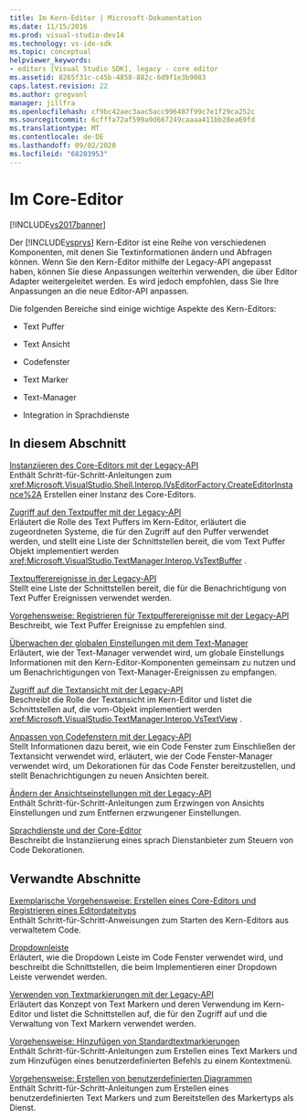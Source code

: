 ```yaml
---
title: Im Kern-Editor | Microsoft-Dokumentation
ms.date: 11/15/2016
ms.prod: visual-studio-dev14
ms.technology: vs-ide-sdk
ms.topic: conceptual
helpviewer_keywords:
- editors [Visual Studio SDK], legacy - core editor
ms.assetid: 8265f31c-c45b-4858-882c-6d9f1e3b9083
caps.latest.revision: 22
ms.author: gregvanl
manager: jillfra
ms.openlocfilehash: cf9bc42aec3aac5acc996487f99c7e1f29ca252c
ms.sourcegitcommit: 6cfffa72af599a9d667249caaaa411bb28ea69fd
ms.translationtype: MT
ms.contentlocale: de-DE
ms.lasthandoff: 09/02/2020
ms.locfileid: "68203953"
---
```

# <a name="inside-the-core-editor"></a>Im Core-Editor
[!INCLUDE[vs2017banner](../includes/vs2017banner.md)]

Der [!INCLUDE[vsprvs](../includes/vsprvs-md.md)] Kern-Editor ist eine Reihe von verschiedenen Komponenten, mit denen Sie Textinformationen ändern und Abfragen können. Wenn Sie den Kern-Editor mithilfe der Legacy-API angepasst haben, können Sie diese Anpassungen weiterhin verwenden, die über Editor Adapter weitergeleitet werden. Es wird jedoch empfohlen, dass Sie Ihre Anpassungen an die neue Editor-API anpassen.  
  
 Die folgenden Bereiche sind einige wichtige Aspekte des Kern-Editors:  
  
- Text Puffer  
  
- Text Ansicht  
  
- Codefenster  
  
- Text Marker  
  
- Text-Manager  
  
- Integration in Sprachdienste  
  
## <a name="in-this-section"></a>In diesem Abschnitt  
 [Instanziieren des Core-Editors mit der Legacy-API](../extensibility/instantiating-the-core-editor-by-using-the-legacy-api.md)  
 Enthält Schritt-für-Schritt-Anleitungen zum <xref:Microsoft.VisualStudio.Shell.Interop.IVsEditorFactory.CreateEditorInstance%2A> Erstellen einer Instanz des Core-Editors.  
  
 [Zugriff auf den Textpuffer mit der Legacy-API](../extensibility/accessing-the-text-buffer-by-using-the-legacy-api.md)  
 Erläutert die Rolle des Text Puffers im Kern-Editor, erläutert die zugeordneten Systeme, die für den Zugriff auf den Puffer verwendet werden, und stellt eine Liste der Schnittstellen bereit, die vom Text Puffer Objekt implementiert werden <xref:Microsoft.VisualStudio.TextManager.Interop.VsTextBuffer> .  
  
 [Textpufferereignisse in der Legacy-API](../extensibility/text-buffer-events-in-the-legacy-api.md)  
 Stellt eine Liste der Schnittstellen bereit, die für die Benachrichtigung von Text Puffer Ereignissen verwendet werden.  
  
 [Vorgehensweise: Registrieren für Textpufferereignisse mit der Legacy-API](../extensibility/how-to-register-for-text-buffer-events-with-the-legacy-api.md)  
 Beschreibt, wie Text Puffer Ereignisse zu empfehlen sind.  
  
 [Überwachen der globalen Einstellungen mit dem Text-Manager](../extensibility/using-the-text-manager-to-monitor-global-settings.md)  
 Erläutert, wie der Text-Manager verwendet wird, um globale Einstellungs Informationen mit den Kern-Editor-Komponenten gemeinsam zu nutzen und um Benachrichtigungen von Text-Manager-Ereignissen zu empfangen.  
  
 [Zugriff auf die Textansicht mit der Legacy-API](../extensibility/accessing-thetext-view-by-using-the-legacy-api.md)  
 Beschreibt die Rolle der Textansicht im Kern-Editor und listet die Schnittstellen auf, die vom-Objekt implementiert werden <xref:Microsoft.VisualStudio.TextManager.Interop.VsTextView> .  
  
 [Anpassen von Codefenstern mit der Legacy-API](../extensibility/customizing-code-windows-by-using-the-legacy-api.md)  
 Stellt Informationen dazu bereit, wie ein Code Fenster zum Einschließen der Textansicht verwendet wird, erläutert, wie der Code Fenster-Manager verwendet wird, um Dekorationen für das Code Fenster bereitzustellen, und stellt Benachrichtigungen zu neuen Ansichten bereit.  
  
 [Ändern der Ansichtseinstellungen mit der Legacy-API](../extensibility/changing-view-settings-by-using-the-legacy-api.md)  
 Enthält Schritt-für-Schritt-Anleitungen zum Erzwingen von Ansichts Einstellungen und zum Entfernen erzwungener Einstellungen.  
  
 [Sprachdienste und der Core-Editor](../extensibility/language-services-and-the-core-editor.md)  
 Beschreibt die Instanziierung eines sprach Dienstanbieter zum Steuern von Code Dekorationen.  
  
## <a name="related-sections"></a>Verwandte Abschnitte  
 [Exemplarische Vorgehensweise: Erstellen eines Core-Editors und Registrieren eines Editordateityps](../extensibility/walkthrough-creating-a-core-editor-and-registering-an-editor-file-type.md)  
 Enthält Schritt-für-Schritt-Anweisungen zum Starten des Kern-Editors aus verwaltetem Code.  
  
 [Dropdownleiste](../extensibility/drop-down-bar.md)  
 Erläutert, wie die Dropdown Leiste im Code Fenster verwendet wird, und beschreibt die Schnittstellen, die beim Implementieren einer Dropdown Leiste verwendet werden.  
  
 [Verwenden von Textmarkierungen mit der Legacy-API](../extensibility/using-text-markers-with-the-legacy-api.md)  
 Erläutert das Konzept von Text Markern und deren Verwendung im Kern-Editor und listet die Schnittstellen auf, die für den Zugriff auf und die Verwaltung von Text Markern verwendet werden.  
  
 [Vorgehensweise: Hinzufügen von Standardtextmarkierungen](../extensibility/how-to-add-standard-text-markers.md)  
 Enthält Schritt-für-Schritt-Anleitungen zum Erstellen eines Text Markers und zum Hinzufügen eines benutzerdefinierten Befehls zu einem Kontextmenü.  
  
 [Vorgehensweise: Erstellen von benutzerdefinierten Diagrammen](../extensibility/how-to-create-custom-text-markers.md)  
 Enthält Schritt-für-Schritt-Anleitungen zum Erstellen eines benutzerdefinierten Text Markers und zum Bereitstellen des Markertyps als Dienst.
